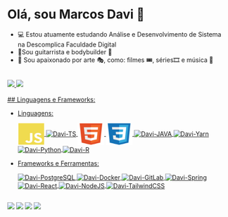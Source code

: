 # Olá, sou Marcos Davi 👋 
- 💻 Estou atuamente estudando Análise e Desenvolvimento de Sistema na Descomplica Faculdade Digital
- 🎸Sou guitarrista e bodybuilder 💪
- 🤘 Sou apaixonado por arte 🎭, como: filmes 🎟, séries🎞 e música 🎼
<br>
<div>
  <a href="https://github.com/marcosdavi-dev">
  <img height="170em" src="https://github-readme-stats.vercel.app/api?username=marcosdavi-dev&show_icons=true&theme=dark"/>
  <img height="170em" src="https://github-readme-stats.vercel.app/api/top-langs/?username=marcosdavi-dev&layout=compact&langs_count=7&theme=dark"/>
</div>
<br>
<div style="display: inline_block">
  ## Linguagens e Frameworks:

  - Linguagens:
    <p>
      <img align="center" alt="Davi-JS" height="50" width="60" src="https://raw.githubusercontent.com/devicons/devicon/master/icons/javascript/javascript-plain.svg" />
      <img align="center" alt="Davi-TS" height="50" width="60" src="https://cdn.jsdelivr.net/gh/devicons/devicon/icons/typescript/typescript-plain.svg" />
      <img align="center" alt="Davi-HTML" height="50" width="60" src="https://raw.githubusercontent.com/devicons/devicon/master/icons/html5/html5-original.svg" />
      <img align="center" alt="Davi-CSS" height="50" width="60" src="https://raw.githubusercontent.com/devicons/devicon/master/icons/css3/css3-original.svg" />
      <img align="center" alt="Davi-JAVA" height="50" width="60" src="https://cdn.jsdelivr.net/gh/devicons/devicon/icons/java/java-original-wordmark.svg" />
      <img align="center" alt="Davi-Yarn" height="50" width="60" src="https://cdn.jsdelivr.net/gh/devicons/devicon/icons/yarn/yarn-original-wordmark.svg" />
      <img align="center" alt="Davi-Python" height="50" width="60" src="https://cdn.jsdelivr.net/gh/devicons/devicon@latest/icons/python/python-original-wordmark.svg" />      
      <img align="center" alt="Davi-R" height="50" width="60" src="https://cdn.jsdelivr.net/gh/devicons/devicon@latest/icons/r/r-original.svg" />      
    </p>
  - Frameworks e Ferramentas:
    <p>
      <img align="center" alt="Davi-PostgreSQL" height="50" width="60" src="https://cdn.jsdelivr.net/gh/devicons/devicon/icons/postgresql/postgresql-plain-wordmark.svg" />
      <img align="center" alt="Davi-Docker" height="50" width="60" src="https://cdn.jsdelivr.net/gh/devicons/devicon/icons/docker/docker-original-wordmark.svg" />
      <img align="center" alt="Davi-GitLab" height="50" width="60" src="https://cdn.jsdelivr.net/gh/devicons/devicon/icons/gitlab/gitlab-original-wordmark.svg" />
      <img align="center" alt="Davi-Spring" height="50" width="60" src="https://cdn.jsdelivr.net/gh/devicons/devicon/icons/spring/spring-original-wordmark.svg" />
      <img align="center" alt="Davi-React" height="50" width="60" src="https://cdn.jsdelivr.net/gh/devicons/devicon/icons/react/react-original-wordmark.svg" />
      <img align="center" alt="Davi-NodeJS" height="50" width="60" src="https://cdn.jsdelivr.net/gh/devicons/devicon@latest/icons/nodejs/nodejs-original-wordmark.svg" />
      <img align="center" alt="Davi-TailwindCSS" height="50" width="60" src="https://cdn.jsdelivr.net/gh/devicons/devicon@latest/icons/tailwindcss/tailwindcss-original.svg" />  
    </p>
</div>
  
  ##
  
  <div> 
  <a href="https://www.instagram.com/laster_gates" target="_blank"><img src="https://img.shields.io/badge/Instagram-E4405F?style=for-the-badge&logo=instagram&logoColor=white" target="_blank"></a>
  <a href="https://www.youtube.com/@lastergates4804" target="_blank"><img src="https://img.shields.io/badge/YouTube-red?style=for-the-badge&logo=youtube&logoColor=white" target="_blank"></a>
 	<a href="https://www.twitch.tv/laster_gates" target="_blank"><img src="https://img.shields.io/badge/Twitch-9146FF?style=for-the-badge&logo=twitch&logoColor=white" target="_blank"></a>
  <a href="https://www.linkedin.com/in/marcos-davi-a56202212" target="_blank"><img src="https://img.shields.io/badge/-LinkedIn-%230077B5?style=for-the-badge&logo=linkedin&logoColor=white" target="_blank"></a> 
  </div>
